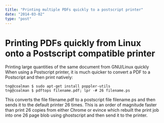 ```yaml
---
title: "Printing multiple PDFs quickly to a postscript printer"
date: "2014-03-02"
type: "post"
---
```


# Printing PDFs quickly from Linux onto a Postscript compatible printer

Printing large quantities of the same document from GNU/Linux quickly
When using a Postscript printer, it is much quicker to convert a PDF to a Postscript and then print natively:

```
tng@coalman $ sudo apt-get install poppler-utils
tng@coalman $ pdftops filename.pdf; lpr -# 26 filename.ps 
```

This converts the file filename.pdf to a postscript file filename.ps and then sends it to the default printer 26 times. This is an order of magnitude faster than print 26 copies from either Chrome or evince which rebuilt the print job into one 26 page blob using ghostscript and then send it to the printer.
